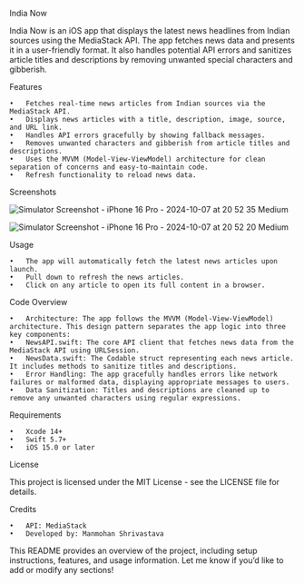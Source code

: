 India Now

India Now is an iOS app that displays the latest news headlines from Indian sources using the MediaStack API. The app fetches news data and presents it in a user-friendly format. It also handles potential API errors and sanitizes article titles and descriptions by removing unwanted special characters and gibberish.

Features

	•	Fetches real-time news articles from Indian sources via the MediaStack API.
	•	Displays news articles with a title, description, image, source, and URL link.
	•	Handles API errors gracefully by showing fallback messages.
	•	Removes unwanted characters and gibberish from article titles and descriptions.
	•	Uses the MVVM (Model-View-ViewModel) architecture for clean separation of concerns and easy-to-maintain code.
	•	Refresh functionality to reload news data.


Screenshots


![Simulator Screenshot - iPhone 16 Pro - 2024-10-07 at 20 52 35 Medium](https://github.com/user-attachments/assets/83dacbd7-132f-4091-b1c9-efa57d270b0a)




![Simulator Screenshot - iPhone 16 Pro - 2024-10-07 at 20 52 20 Medium](https://github.com/user-attachments/assets/0a939b74-8a9f-4a1b-9ede-dce46f64f0cc)


Usage

	•	The app will automatically fetch the latest news articles upon launch.
	•	Pull down to refresh the news articles.
	•	Click on any article to open its full content in a browser.

Code Overview

	•	Architecture: The app follows the MVVM (Model-View-ViewModel) architecture. This design pattern separates the app logic into three key components:
	•	NewsAPI.swift: The core API client that fetches news data from the MediaStack API using URLSession.
	•	NewsData.swift: The Codable struct representing each news article. It includes methods to sanitize titles and descriptions.
	•	Error Handling: The app gracefully handles errors like network failures or malformed data, displaying appropriate messages to users.
	•	Data Sanitization: Titles and descriptions are cleaned up to remove any unwanted characters using regular expressions.

 Requirements

	•	Xcode 14+
	•	Swift 5.7+
	•	iOS 15.0 or later

License

This project is licensed under the MIT License - see the LICENSE file for details.

Credits

	•	API: MediaStack
	•	Developed by: Manmohan Shrivastava

This README provides an overview of the project, including setup instructions, features, and usage information. Let me know if you’d like to add or modify any sections!

